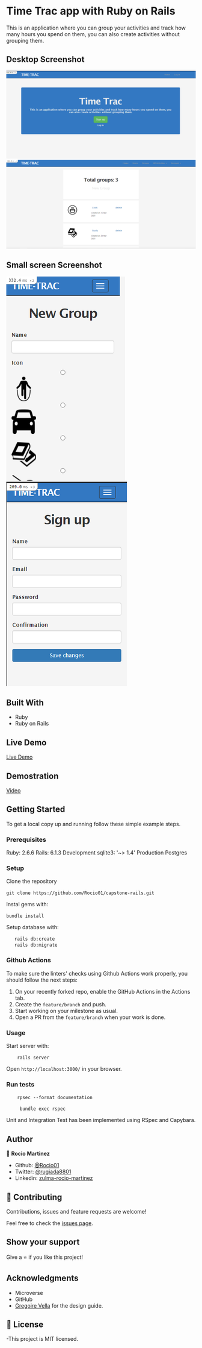 # Time Trac app with Ruby on Rails

This is an application where you can group your activities and track how many hours you spend on them, you can also create activities without grouping them.

## Desktop Screenshot

![screenshot Home-page](app/assets/images/signup.PNG)
![screenshot Groups-page](app/assets/images/groups.PNG)

## Small screen Screenshot

![NewGroup-page](app/assets/images/new_group.PNG)
![screenshot Signup-page](app/assets/images/signup_small.PNG)

## Built With

- Ruby 
- Ruby on Rails 

## Live Demo

[Live Demo](https://gentle-ocean-23050.herokuapp.com/)

## Demostration

[Video](https://www.loom.com/share/efc112c8dfd34cd8845419e3a5b99e58)

## Getting Started

To get a local copy up and running follow these simple example steps.

### Prerequisites

Ruby: 2.6.6
Rails: 6.1.3
Development sqlite3: '~> 1.4'
Production Postgres

### Setup

Clone the repository

```
git clone https://github.com/Rocio01/capstone-rails.git
```

Instal gems with:

```
bundle install
```

Setup database with:

```
   rails db:create
   rails db:migrate
```

### Github Actions

To make sure the linters' checks using Github Actions work properly, you should follow the next steps:

1. On your recently forked repo, enable the GitHub Actions in the Actions tab.
2. Create the `feature/branch` and push.
3. Start working on your milestone as usual.
4. Open a PR from the `feature/branch` when your work is done.


### Usage

Start server with:

```
    rails server
```

Open `http://localhost:3000/` in your browser.

### Run tests

```
    rpsec --format documentation
```
```
     bundle exec rspec
```
   
Unit and Integration Test has been implemented using RSpec and Capybara.


## Author


👤 **Rocio Martinez**

- Github: [@Rocio01](https://github.com/Rocio01)
- Twitter: [@rugiada8801](https://twitter.com/rugiada8801)
- Linkedin: [zulma-rocio-martinez](https://www.linkedin.com/in/zulma-rocio-martinez)

## 🤝 Contributing

Contributions, issues and feature requests are welcome!

Feel free to check the [issues page](issues/).

## Show your support

Give a ⭐️ if you like this project!

## Acknowledgments

- Microverse
- GitHub
- [ Gregoire Vella](https://www.behance.net/gregoirevella) for the design guide.



## 📝 License

-This project is MIT licensed.